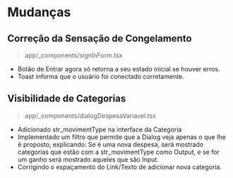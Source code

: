 # Mudanças

## Correção da Sensação de Congelamento
> app/_components/signInForm.tsx
- Botão de Entrar agora só retorna a seu estado inicial se houver erros.
- Toast informa que o usuário foi conectado corretamente.

## Visibilidade de Categorias
> app/_components/dialogDespesaVariavel.tsx
- Adicionado str_movimentType na interface da Categoria
- Implementado um filtro que permite que a Dialog veja apenas o que lhe é proposto, explicando: Se é uma nova despesa, será mostrado categorias que estão com a str_movimentType como Output, e se for um ganho será mostrado aqueles que são Input.
- Corrigindo o espaçamento do Link/Texto de adicionar nova categoria.
        
	
	
	


	



	

